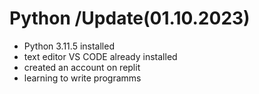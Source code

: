 # Python /Update(01.10.2023)
- Python 3.11.5 installed
- text editor VS CODE already installed
- created an account on replit
- learning to write programms

